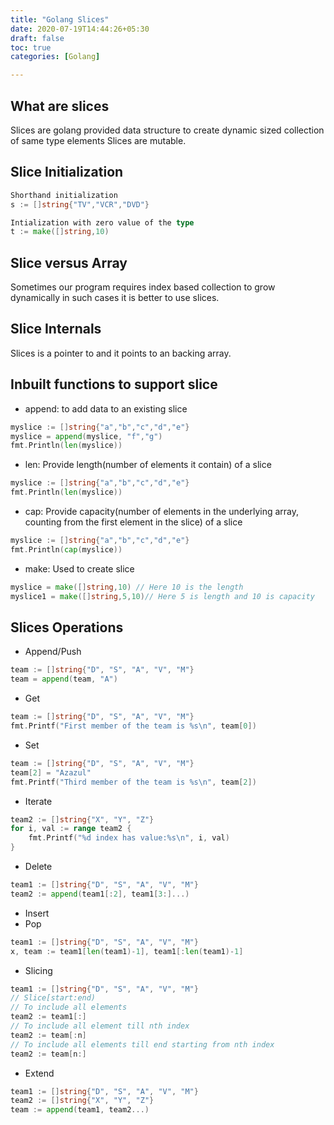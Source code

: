 ```yaml
---
title: "Golang Slices"
date: 2020-07-19T14:44:26+05:30
draft: false
toc: true
categories: [Golang]

---
```


## What are slices
Slices are golang provided data structure to create dynamic sized collection of same type elements
Slices are mutable.
## Slice Initialization
```go
Shorthand initialization
s := []string{"TV","VCR","DVD"}

Intialization with zero value of the type
t := make([]string,10)
```

## Slice versus Array
Sometimes our program requires index based collection to grow dynamically in such cases it is better to use slices.

## Slice Internals
Slices is a pointer to and it points to an backing array.

## Inbuilt functions to support slice
- append: to add data to an existing slice
```go
myslice := []string{"a","b","c","d","e"}
myslice = append(myslice, "f","g")
fmt.Println(len(myslice))
```
- len: Provide length(number of elements it contain) of a slice 
```go
myslice := []string{"a","b","c","d","e"}
fmt.Println(len(myslice))
```
- cap: Provide capacity(number of elements in the underlying array, counting from the first element in the slice) of a slice
```go
myslice := []string{"a","b","c","d","e"}
fmt.Println(cap(myslice))
```
- make: Used to create slice
```go
myslice = make([]string,10) // Here 10 is the length
myslice1 = make([]string,5,10)// Here 5 is length and 10 is capacity

```

## Slices Operations
- Append/Push
```go
team := []string{"D", "S", "A", "V", "M"}
team = append(team, "A")
```
- Get
```go
team := []string{"D", "S", "A", "V", "M"}
fmt.Printf("First member of the team is %s\n", team[0])
```
- Set
```go
team := []string{"D", "S", "A", "V", "M"}
team[2] = "Azazul"
fmt.Printf("Third member of the team is %s\n", team[2])
```
- Iterate
```go
team2 := []string{"X", "Y", "Z"}
for i, val := range team2 {
    fmt.Printf("%d index has value:%s\n", i, val)
}
```
- Delete
```go
team1 := []string{"D", "S", "A", "V", "M"}
team2 := append(team1[:2], team1[3:]...)
```
- Insert
- Pop
```go
team1 := []string{"D", "S", "A", "V", "M"}
x, team := team1[len(team1)-1], team1[:len(team1)-1]
```

- Slicing
```go
team1 := []string{"D", "S", "A", "V", "M"}
// Slice[start:end)
// To include all elements
team2 := team1[:]
// To include all element till nth index
team2 := team[:n]
// To include all elements till end starting from nth index
team2 := team[n:]
```
- Extend
```go
team1 := []string{"D", "S", "A", "V", "M"}
team2 := []string{"X", "Y", "Z"}
team := append(team1, team2...)
```
